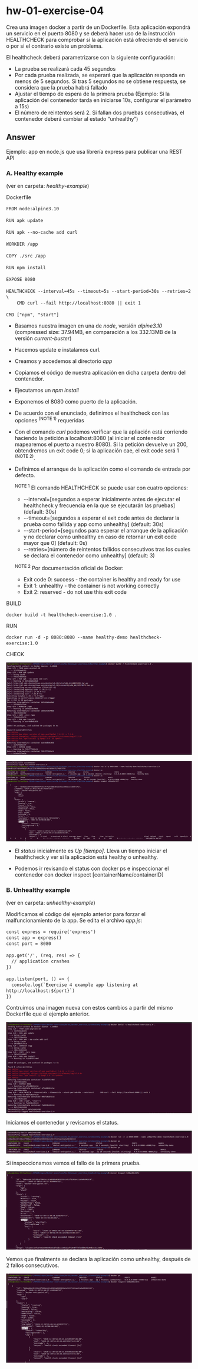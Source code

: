 # hw-01-exercise-04

Crea una imagen docker a partir de un Dockerfile. Esta aplicación
expondrá un servicio en el puerto 8080 y se deberá hacer uso de la instrucción
HEALTHCHECK para comprobar si la aplicación está ofreciendo el servicio o por
si el contrario existe un problema.

El healthcheck deberá parametrizarse con la siguiente configuración:
- La prueba se realizará cada 45 segundos
- Por cada prueba realizada, se esperará que la aplicación responda en
menos de 5 segundos. Si tras 5 segundos no se obtiene respuesta, se
considera que la prueba habrá fallado
- Ajustar el tiempo de espera de la primera prueba (Ejemplo: Si la aplicación
del contenedor tarda en iniciarse 10s, configurar el parámetro a 15s)
- El número de reintentos será 2. Si fallan dos pruebas consecutivas, el
contenedor deberá cambiar al estado “unhealthy”)


## Answer

Ejemplo: app en node.js que usa librería express para publicar una REST API

### A. Healthy example
(ver en carpeta: _healthy-example_)

Dockerfile
~~~~
FROM node:alpine3.10

RUN apk update

RUN apk --no-cache add curl

WORKDIR /app

COPY ./src /app

RUN npm install

EXPOSE 8080

HEALTHCHECK --interval=45s --timeout=5s --start-period=30s --retries=2  \
    CMD curl --fail http://localhost:8080 || exit 1

CMD ["npm", "start"]
~~~~

- Basamos nuestra imagen en una de _node_, versión _alpine3.10_ (compressed size: 37.94MB, en comparación a los 332.13MB de la versión _current-buster_)

- Hacemos update e instalamos curl.

- Creamos y accedemos al directorio _app_

- Copiamos el código de nuestra aplicación en dicha carpeta dentro del contenedor.

- Ejecutamos un _npm install_

- Exponemos el 8080 como puerto de la aplicación.

- De acuerdo con el enunciado, definimos el healthcheck con las opciones <sup>(NOTE 1)</sup> requeridas

- Con el comando _curl_ podemos verificar que la apliación está corriendo haciendo la petición a localhost:8080 (al iniciar el contenedor mapearemos el puerto a nuestro 8080). Si la petición devuelve un 200, obtendremos un exit code 0; si la aplicación cae, el exit code será 1 <sup>(NOTE 2)</sup>.

- Definimos el arranque de la aplicación como el comando de entrada por defecto.



  <sup>NOTE 1</sup> El comando HEALTHCHECK se puede usar con cuatro opciones:
    - --interval=[segundos a esperar inicialmente antes de ejecutar el healthcheck y frecuencia en la que se ejecutarán las pruebas] (default: 30s)
    - --timeout=[segundos a esperar el exit code antes de declarar la prueba como fallida y app como unhealthy] (default: 30s)
    - --start-period=[segundos para esperar el arranque de la aplicación y no declarar como unhealthy en caso de retornar un exit code mayor que 0] (default: 0s)
    - --retries=[número de reintentos fallidos consecutivos tras los cuales se declara el contenedor como unhealthy] (default: 3)

  <sup>NOTE 2</sup> Por documentación oficial de Docker:
    - Exit code 0: success - the container is healthy and ready for use
    - Exit 1: unhealthy - the container is not working correctly
    - Exit 2: reserved - do not use this exit code


BUILD
~~~~
docker build -t healthcheck-exercise:1.0 .
~~~~

RUN
~~~~
docker run -d -p 8080:8080 --name healthy-demo healthcheck-exercise:1.0
~~~~

CHECK

![image](./images/healthy_1.png)

![image](./images/healthy_2.png)

- El _status_ inicialmente es _Up [tiempo]_. Lleva un tiempo iniciar el healthcheck y ver si la aplicación está healthy o unhealthy.

- Podemos ir revisando el status con docker ps e inspeccionar el contenedor con docker inspect [containerName/containerID]


### B. Unhealthy example
(ver en carpeta: _unhealthy-example_)

Modificamos el código del ejemplo anterior para forzar el malfuncionamiento de la app. Se edita el archivo _app.js_:
~~~~
const express = require('express')
const app = express()
const port = 8080

app.get('/', (req, res) => {
  // application crashes
})

app.listen(port, () => {
  console.log(`Exercise 4 example app listening at http://localhost:${port}`)
})
~~~~

Contruimos una imagen nueva con estos cambios a partir del mismo Dockerfile que el ejemplo anterior.

![image](./images/unhealthy_1.png)

Iniciamos el contenedor y revisamos el status.

![image](./images/unhealthy_2.png)

Si inspeccionamos vemos el fallo de la primera prueba.

![image](./images/unhealthy_3.png)

Vemos que finalmente se declara la aplicación como unhealthy, después de 2 fallos consecutivos.

![image](./images/unhealthy_4.png)

